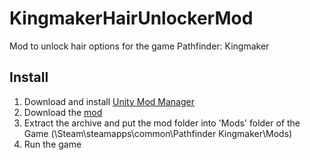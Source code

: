 # KingmakerHairUnlockerMod
Mod to unlock hair options for the game Pathfinder: Kingmaker

## Install
1. Download and install [Unity Mod Manager](https://www.nexusmods.com/site/mods/21)
2. Download the [mod](https://github.com/spacehamster/KingmakerHairUnlockerMod/releases)
3. Extract the archive and put the mod folder into 'Mods' folder of the Game (\Steam\steamapps\common\Pathfinder Kingmaker\Mods)
4. Run the game
